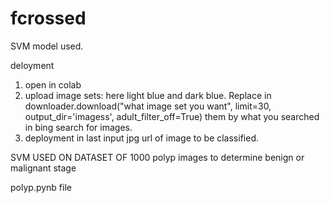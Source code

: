 # fcrossed
SVM model used. 

deloyment
1. open in colab
2. upload image sets: here light blue and dark blue. Replace in downloader.download("what image set you want", limit=30, output_dir='imagess',
                    adult_filter_off=True) them by what you searched in bing search for images.
3. deployment in last input jpg url of image to be classified.

SVM USED ON DATASET OF 1000 polyp images to determine benign or malignant stage

polyp.pynb file
